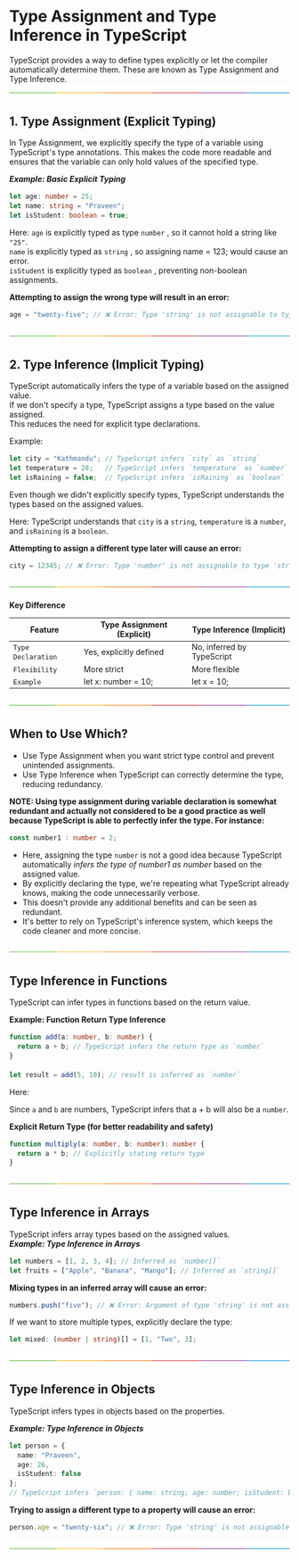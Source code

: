 # Type Assignment and Type Inference in TypeScript

TypeScript provides a way to define types explicitly or let the compiler automatically determine them. These are known as Type Assignment and Type Inference.  
[![-----------------------------------------------------](https://github.com/Prabin128/TypeScript/blob/main/assets/line.png)](#type-assingment)

## 1. Type Assignment (Explicit Typing)

In Type Assignment, we explicitly specify the type of a variable using TypeScript's type annotations. This makes the code more readable and ensures that the variable can only hold values of the specified type.

***Example: Basic Explicit Typing***

```ts
let age: number = 25;
let name: string = "Praveen";
let isStudent: boolean = true;
```
Here:
``age`` is explicitly typed as type ``number`` , so it cannot hold a string like ``"25"``.  
``name`` is explicitly typed as ``string`` , so assigning name = 123; would cause an error.  
``isStudent`` is explicitly typed as ``boolean`` , preventing non-boolean assignments.  

**Attempting to assign the wrong type will result in an error:**

```ts
age = "twenty-five"; // ❌ Error: Type 'string' is not assignable to type 'number'.
```
[![-----------------------------------------------------](https://github.com/Prabin128/TypeScript/blob/main/assets/line.png)](#type-assingment)

## 2. Type Inference (Implicit Typing)

TypeScript automatically infers the type of a variable based on the assigned value.    
If we don't specify a type, TypeScript assigns a type based on the value assigned.     
This reduces the need for explicit type declarations.

Example:

```ts
let city = "Kathmandu"; // TypeScript infers `city` as `string`
let temperature = 28;   // TypeScript infers `temperature` as `number`
let isRaining = false;  // TypeScript infers `isRaining` as `boolean`
```

Even though we didn't explicitly specify types, TypeScript understands the types based on the assigned values.

Here:
TypeScript understands that `city` is a `string`, `temperature` is a `number`, and `isRaining` is a `boolean`.

**Attempting to assign a different type later will cause an error:**
```ts
city = 12345; // ❌ Error: Type 'number' is not assignable to type 'string'.
```
[![-----------------------------------------------------](https://github.com/Prabin128/TypeScript/blob/main/assets/line.png)](#type-assingment)

**Key Difference**

|**Feature** |	**Type Assignment (Explicit)** |	**Type Inference (Implicit)** |
|---|------|----|
|`Type Declaration` |Yes, explicitly defined| No, inferred by TypeScript  |
|`Flexibility `  |	More strict	 | More flexible |
|`Example `  | let x: number = 10;| let x = 10;|

[![-----------------------------------------------------](https://github.com/Prabin128/TypeScript/blob/main/assets/line.png)](#type-assingment)

## When to Use Which?

- Use Type Assignment when you want strict type control and prevent unintended assignments.
- Use Type Inference when TypeScript can correctly determine the type, reducing redundancy.

**NOTE: Using type assignment during variable declaration is somewhat redundant and actually not considered to be a good practice as well because TypeScript is able to perfectly infer the type. For instance:**

```ts 
const number1 : number = 2;
```

- Here, assigning the type `number` is not a good idea because TypeScript automatically *infers the type of number1 as number* based on the assigned value. 
- By explicitly declaring the type, we're repeating what TypeScript already knows, making the code unnecessarily verbose. 
- This doesn't provide any additional benefits and can be seen as redundant. 
- It's better to rely on TypeScript's inference system, which keeps the code cleaner and more concise.

[![-----------------------------------------------------](https://github.com/Prabin128/TypeScript/blob/main/assets/line.png)](#type-assingment)





## Type Inference in Functions

TypeScript can infer types in functions based on the return value.  

**Example: Function Return Type Inference**

```ts 
function add(a: number, b: number) {
  return a + b; // TypeScript infers the return type as `number`
}

let result = add(5, 10); // result is inferred as `number`
```

Here:

Since `a` and `b` are numbers, TypeScript infers that a + b will also be a `number`.

**Explicit Return Type (for better readability and safety)**

```ts
function multiply(a: number, b: number): number {
  return a * b; // Explicitly stating return type
}
```  
[![-----------------------------------------------------](https://github.com/Prabin128/TypeScript/blob/main/assets/line.png)](#type-assingment)  

## Type Inference in Arrays

TypeScript infers array types based on the assigned values.  
***Example: Type Inference in Arrays***
```ts
let numbers = [1, 2, 3, 4]; // Inferred as `number[]`
let fruits = ["Apple", "Banana", "Mango"]; // Inferred as `string[]`
```
**Mixing types in an inferred array will cause an error:**

```ts
numbers.push("five"); // ❌ Error: Argument of type 'string' is not assignable to parameter of type 'number'.
```

If we want to store multiple types, explicitly declare the type:

```ts
let mixed: (number | string)[] = [1, "Two", 3];
```  
[![-----------------------------------------------------](https://github.com/Prabin128/TypeScript/blob/main/assets/line.png)](#type-assingment)  

## Type Inference in Objects

TypeScript infers types in objects based on the properties.

***Example: Type Inference in Objects***

```ts
let person = {
  name: "Praveen",
  age: 26,
  isStudent: false
}; 
// TypeScript infers `person: { name: string; age: number; isStudent: boolean; }`
```
**Trying to assign a different type to a property will cause an error:**

```ts 
person.age = "twenty-six"; // ❌ Error: Type 'string' is not assignable to type 'number'.
```  
[![-----------------------------------------------------](https://github.com/Prabin128/TypeScript/blob/main/assets/line.png)](#type-assingment)